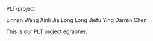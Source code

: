 PLT-project

Linnan Wang
Xinli Jia
Long Long
Jiefu Ying
Darren Chen

This is our PLT project egrapher.
